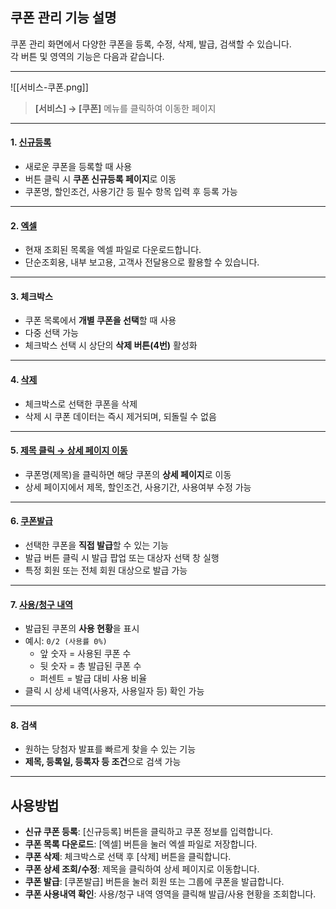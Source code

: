 ## 쿠폰 관리 기능 설명

쿠폰 관리 화면에서 다양한 쿠폰을 등록, 수정, 삭제, 발급, 검색할 수 있습니다.  
각 버튼 및 영역의 기능은 다음과 같습니다.  


***

![[서비스-쿠폰.png]]

> **[서비스] → [쿠폰]** 메뉴를 클릭하여 이동한 페이지  
***

#### 1. [신규등록](쿠폰-신규등록.md)
- 새로운 쿠폰을 등록할 때 사용
- 버튼 클릭 시 **쿠폰 신규등록 페이지**로 이동
- 쿠폰명, 할인조건, 사용기간 등 필수 항목 입력 후 등록 가능

***

#### 2. [엑셀](엑셀.md)
- 현재 조회된 목록을 엑셀 파일로 다운로드합니다.  
- 단순조회용, 내부 보고용, 고객사 전달용으로 활용할 수 있습니다.  

***

#### 3. 체크박스
- 쿠폰 목록에서 **개별 쿠폰을 선택**할 때 사용
- 다중 선택 가능
- 체크박스 선택 시 상단의 **삭제 버튼(4번)** 활성화

***

#### 4. [삭제](쿠폰-삭제.md)
- 체크박스로 선택한 쿠폰을 삭제
- 삭제 시 쿠폰 데이터는 즉시 제거되며, 되돌릴 수 없음

***

#### 5. [제목 클릭 → 상세 페이지 이동](쿠폰-상세.md)
- 쿠폰명(제목)을 클릭하면 해당 쿠폰의 **상세 페이지**로 이동
- 상세 페이지에서 제목, 할인조건, 사용기간, 사용여부 수정 가능

***

#### 6. [쿠폰발급](쿠폰-발급.md)
- 선택한 쿠폰을 **직접 발급**할 수 있는 기능
- 발급 버튼 클릭 시 발급 팝업 또는 대상자 선택 창 실행
- 특정 회원 또는 전체 회원 대상으로 발급 가능

***

#### 7. [사용/청구 내역](쿠폰-사용내역.md)
- 발급된 쿠폰의 **사용 현황**을 표시
- 예시: `0/2 (사용률 0%)`
  - 앞 숫자 = 사용된 쿠폰 수
  - 뒷 숫자 = 총 발급된 쿠폰 수
  - 퍼센트 = 발급 대비 사용 비율
- 클릭 시 상세 내역(사용자, 사용일자 등) 확인 가능

***

#### 8. 검색
- 원하는 당첨자 발표를 빠르게 찾을 수 있는 기능  
- **제목, 등록일, 등록자 등 조건**으로 검색 가능  

***
## 사용방법
- **신규 쿠폰 등록**: [신규등록] 버튼을 클릭하고 쿠폰 정보를 입력합니다.  
- **쿠폰 목록 다운로드**: [엑셀] 버튼을 눌러 엑셀 파일로 저장합니다.  
- **쿠폰 삭제**: 체크박스로 선택 후 [삭제] 버튼을 클릭합니다.  
- **쿠폰 상세 조회/수정**: 제목을 클릭하여 상세 페이지로 이동합니다.  
- **쿠폰 발급**: [쿠폰발급] 버튼을 눌러 회원 또는 그룹에 쿠폰을 발급합니다.  
- **쿠폰 사용내역 확인**: 사용/청구 내역 영역을 클릭해 발급/사용 현황을 조회합니다.  

